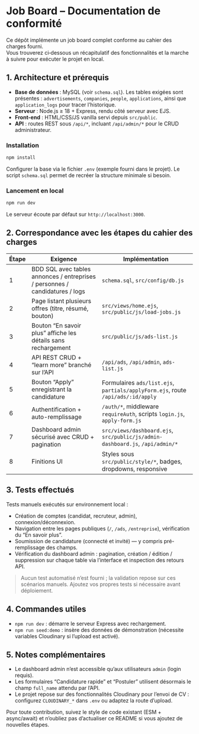 # Job Board – Documentation de conformité

Ce dépôt implémente un job board complet conforme au cahier des charges fourni.  
Vous trouverez ci‑dessous un récapitulatif des fonctionnalités et la marche à suivre pour exécuter le projet en local.

## 1. Architecture et prérequis

- **Base de données** : MySQL (voir `schema.sql`). Les tables exigées sont présentes : `advertisements`, `companies`, `people`, `applications`, ainsi que `application_logs` pour tracer l’historique.
- **Serveur** : Node.js ≥ 18 + Express, rendu côté serveur avec EJS.
- **Front-end** : HTML/CSS/JS vanilla servi depuis `src/public`.
- **API** : routes REST sous `/api/*`, incluant `/api/admin/*` pour le CRUD administrateur.

### Installation

```bash
npm install
```

Configurer la base via le fichier `.env` (exemple fourni dans le projet). Le script `schema.sql` permet de recréer la structure minimale si besoin.

### Lancement en local

```bash
npm run dev
```

Le serveur écoute par défaut sur `http://localhost:3000`.

## 2. Correspondance avec les étapes du cahier des charges

| Étape | Exigence | Implémentation |
|-------|----------|----------------|
| 1 | BDD SQL avec tables annonces / entreprises / personnes / candidatures / logs | `schema.sql`, `src/config/db.js` |
| 2 | Page listant plusieurs offres (titre, résumé, bouton) | `src/views/home.ejs`, `src/public/js/load-jobs.js` |
| 3 | Bouton “En savoir plus” affiche les détails sans rechargement | `src/public/js/ads-list.js` |
| 4 | API REST CRUD + “learn more” branché sur l’API | `/api/ads`, `/api/admin`, `ads-list.js` |
| 5 | Bouton “Apply” enregistrant la candidature | Formulaires `ads/list.ejs`, `partials/applyForm.ejs`, route `/api/ads/:id/apply` |
| 6 | Authentification + auto-remplissage | `/auth/*`, middleware `requireAuth`, scripts `login.js`, `apply-form.js` |
| 7 | Dashboard admin sécurisé avec CRUD + pagination | `src/views/dashboard.ejs`, `src/public/js/admin-dashboard.js`, `/api/admin/*` |
| 8 | Finitions UI | Styles sous `src/public/style/*`, badges, dropdowns, responsive |

## 3. Tests effectués

Tests manuels exécutés sur environnement local :

- Création de comptes (candidat, recruteur, admin), connexion/déconnexion.
- Navigation entre les pages publiques (`/`, `/ads`, `/entreprise`), vérification du “En savoir plus”.
- Soumission de candidature (connecté et invité) — y compris pré-remplissage des champs.
- Vérification du dashboard admin : pagination, création / édition / suppression sur chaque table via l’interface et inspection des retours API.

> Aucun test automatisé n’est fourni ; la validation repose sur ces scénarios manuels. Ajoutez vos propres tests si nécessaire avant déploiement.

## 4. Commandes utiles

- `npm run dev` : démarre le serveur Express avec rechargement.
- `npm run seed:demo` : insère des données de démonstration (nécessite variables Cloudinary si l’upload est activé).

## 5. Notes complémentaires

- Le dashboard admin n’est accessible qu’aux utilisateurs `admin` (login requis).
- Les formulaires “Candidature rapide” et “Postuler” utilisent désormais le champ `full_name` attendu par l’API.
- Le projet repose sur des fonctionnalités Cloudinary pour l’envoi de CV : configurez `CLOUDINARY_*` dans `.env` ou adaptez la route d’upload.

Pour toute contribution, suivez le style de code existant (ESM + async/await) et n’oubliez pas d’actualiser ce README si vous ajoutez de nouvelles étapes.
